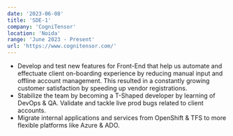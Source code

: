 ```yaml
---
date: '2023-06-08'
title: 'SDE-1'
company: 'CogniTensor'
location: 'Noida'
range: 'June 2023 - Present'
url: 'https://www.cognitensor.com/'
---
```


- Develop and test new features for Front-End that help us automate and effectuate client on-boarding experience by reducing manual input and offline account management. This resulted in a constantly growing customer satisfaction by speeding up vendor registrations.
- Stabilize the team by becoming a T-Shaped developer by learning of DevOps &amp; QA. Validate and tackle live prod bugs related to client accounts.
- Migrate internal applications and services from OpenShift &amp; TFS to more flexible platforms like Azure &amp; ADO.
